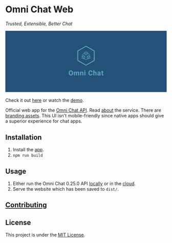 # Omni Chat Web

_Trusted, Extensible, Better Chat_

![Cover](docs/cover.png)

Check it out [here](https://neelkamath.github.io/omni-chat-web) or watch the [demo](https://youtu.be/oM7iet4xods).

Official web app for the [Omni Chat API](https://github.com/neelkamath/omni-chat-backend). Read [about](https://github.com/neelkamath/omni-chat-backend/blob/v0.25.0/docs/about.md) the service. There are [branding assets](https://github.com/neelkamath/omni-chat-backend/tree/v0.25.0/branding). This UI isn't mobile-friendly since native apps should give a superior experience for chat apps.

## Installation

1. Install the [app](docs/install.md).
1. `npm run build`

## Usage

1. Either run the Omni Chat 0.25.0 API [locally](https://github.com/neelkamath/omni-chat-backend/blob/v0.25.0/docs/docker-compose.md) or in the [cloud](https://github.com/neelkamath/omni-chat-backend/blob/v0.25.0/docs/cloud.md).
1. Serve the website which has been saved to `dist/`.

## [Contributing](docs/CONTRIBUTING.md)

## License

This project is under the [MIT License](LICENSE).
